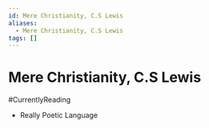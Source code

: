 ```yaml
---
id: Mere Christianity, C.S Lewis
aliases:
  - Mere Christianity, C.S Lewis
tags: []
---
```


# Mere Christianity, C.S Lewis

#CurrentlyReading

- Really Poetic Language
